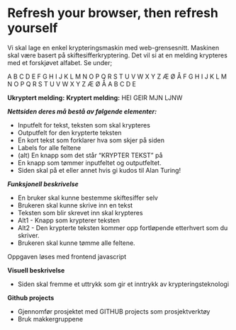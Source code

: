 # Refresh your browser, then refresh yourself

Vi skal lage en enkel krypteringsmaskin med web-grensesnitt. Maskinen skal være basert på skiftesifferkryptering. Det vil si at en melding krypteres med et forskjøvet alfabet. Se under;

A  B  C  D  E  F  G  H  I  J  K  L  M  N  O  P  Q  R  S  T  U  V  W  X  Y  Z  Æ  Ø  Å
F  G  H  I  J  K  L  M  N  O  P  Q  R  S  T  U  V  W  X  Y  Z  Æ  Ø  Å  A  B  C  D  E

**Ukryptert melding:**		**Kryptert melding:**
  HEI GEIR					        MJN LJNW


***Nettsiden deres må bestå av følgende elementer:***

- Inputfelt for tekst, teksten som skal krypteres
- Outputfelt for den krypterte teksten
- En kort tekst som forklarer hva som skjer på siden
- Labels for alle feltene
- (alt) En knapp som det står “KRYPTER TEKST” på
- En knapp som tømmer inputfeltet og outputfeltet.
- Siden skal på et eller annet hvis gi kudos til Alan Turing!

***Funksjonell beskrivelse***
- En bruker skal kunne bestemme skiftesiffer selv
- Brukeren skal kunne skrive inn en tekst
- Teksten som blir skrevet inn skal krypteres
- Alt1 - Knapp som krypterer teksten 
- Alt2 - Den krypterte teksten kommer opp fortløpende etterhvert som du skriver.
- Brukeren skal kunne tømme alle feltene.

Oppgaven løses med frontend javascript

**Visuell beskrivelse**
- Siden skal fremme et uttrykk som gir et inntrykk av krypteringsteknologi

**Github projects**
- Gjennomfør prosjektet med GITHUB projects som prosjektverktøy
- Bruk makkergruppene

